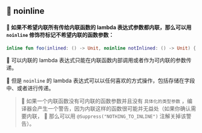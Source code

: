 ## 🌟 noinline

#### 🐠 如果不希望内联所有传给内联函数的 lambda 表达式参数都内联，那么可以用 `noinline` 修饰符标记不希望内联的函数参数：

```kotlin
inline fun foo(inlined: () -> Unit, noinline notInlined: () -> Unit) { …… }
```

🦋 可以内联的 lambda 表达式只能在内联函数内部调用或者作为可内联的参数传递。

🐘 但是 `noinline` 的 lambda 表达式可以以任何喜欢的方式操作，包括存储在字段中、或者进行传递。

> 🌈 如果一个内联函数没有可内联的函数参数并且没有 `具体化的类型参数` ，编译器会产生一个警告，因为内联这样的函数很可能并无益处（如果你确认需要内联，
> 🌟 那么可以用 `@Suppress("NOTHING_TO_INLINE")` 注解关掉该警告）。